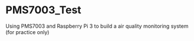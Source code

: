 # PMS7003_Test
Using PMS7003 and Raspberry Pi 3 to build a air quality monitoring system (for practice only)
